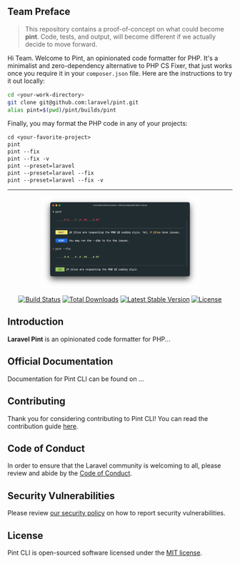 ## Team Preface

> This repository contains a proof-of-concept on what could become **pint**. Code, tests, and output, will become different if we actually decide to move forward. 

Hi Team. Welcome to Pint, an opinionated code formatter for PHP. It's a minimalist and zero-dependency alternative to PHP CS Fixer, that just works once you require it in your `composer.json` file. Here are the instructions to try it out locally:

```bash
cd <your-work-directory>
git clone git@github.com:laravel/pint.git
alias pint=$(pwd)/pint/builds/pint
```

Finally, you may format the PHP code in any of your projects:
```
cd <your-favorite-project>
pint
pint --fix
pint --fix -v
pint --preset=laravel
pint --preset=laravel --fix
pint --preset=laravel --fix -v
```

---

<p align="center">
    <img src="/art/pint-example.png" alt="Logo Laravel Pint CLI preview" style="width:70%;">
</p>

<p align="center">
<a href="https://github.com/laravel/pint/actions"><img src="https://github.com/laravel/pint/workflows/tests/badge.svg" alt="Build Status"></a>
<a href="https://packagist.org/packages/laravel/pint"><img src="https://img.shields.io/packagist/dt/laravel/pint" alt="Total Downloads"></a>
<a href="https://packagist.org/packages/laravel/pint"><img src="https://img.shields.io/packagist/v/laravel/pint" alt="Latest Stable Version"></a>
<a href="https://packagist.org/packages/laravel/pint"><img src="https://img.shields.io/packagist/l/laravel/pint" alt="License"></a>
</p>

## Introduction

**Laravel Pint** is an opinionated code formatter for PHP...

## Official Documentation

Documentation for Pint CLI can be found on ...

## Contributing

Thank you for considering contributing to Pint CLI! You can read the contribution guide [here](.github/CONTRIBUTING.md).

## Code of Conduct

In order to ensure that the Laravel community is welcoming to all, please review and abide by the [Code of Conduct](https://laravel.com/docs/contributions#code-of-conduct).

## Security Vulnerabilities

Please review [our security policy](https://github.com/laravel/pint/security/policy) on how to report security vulnerabilities.

## License

Pint CLI is open-sourced software licensed under the [MIT license](LICENSE.md).
